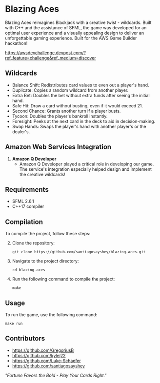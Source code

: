 # Blazing Aces
Blazing Aces reimagines Blackjack with a creative twist - wildcards. Built with C++ and the assistance of SFML, the game was developed for an optimal user experience and a visually appealing design to deliver an unforgettable gaming experience. Built for the AWS Game Builder hackathon!

https://awsdevchallenge.devpost.com/?ref_feature=challenge&ref_medium=discover

## **Wildcards**
   - Balance Shift: Redistributes card values to even out a player's hand.
   - Duplicate: Copies a random wildcard from another player.
   - Extra Bet: Doubles the bet without extra funds after seeing the initial hand.
   - Safe Hit: Draw a card without busting, even if it would exceed 21.  
   - Second Chance: Grants another turn if a player busts.
   - Tycoon: Doubles the player's bankroll instantly.
   - Foresight: Peeks at the next card in the deck to aid in decision-making.
   - Swap Hands: Swaps the player's hand with another player's or the dealer's.

## Amazon Web Services Integration
1. **Amazon Q Developer**
   - Amazon Q Developer played a critical role in developing our game. The service's integration especially helped design and implement the creative wildcards!

## Requirements
- SFML 2.6.1
- C++17 compiler

## Compilation
To compile the project, follow these steps:

2. Clone the repository:
   ```
   git clone https://github.com/santiagosayshey/blazing-aces.git
   ```
3. Navigate to the project directory:
   ```
   cd blazing-aces
   ```
4. Run the following command to compile the project:
   ```
   make
   ```

## Usage
To run the game, use the following command:
```
make run
```

## Contributors
- https://github.com/GregoriusB
- https://github.com/kylej22
- https://github.com/Luke-Schaefer
- https://github.com/santiagosayshey

*"Fortune Favors the Bold - Play Your Cards Right."*
